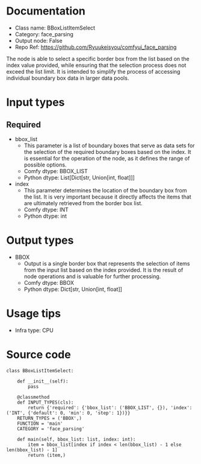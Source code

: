 # Documentation
- Class name: BBoxListItemSelect
- Category: face_parsing
- Output node: False
- Repo Ref: https://github.com/Ryuukeisyou/comfyui_face_parsing

The node is able to select a specific border box from the list based on the index value provided, while ensuring that the selection process does not exceed the list limit. It is intended to simplify the process of accessing individual boundary box data in larger data pools.

# Input types
## Required
- bbox_list
    - This parameter is a list of boundary boxes that serve as data sets for the selection of the required boundary boxes based on the index. It is essential for the operation of the node, as it defines the range of possible options.
    - Comfy dtype: BBOX_LIST
    - Python dtype: List[Dict[str, Union[int, float]]]
- index
    - This parameter determines the location of the boundary box from the list. It is very important because it directly affects the items that are ultimately retrieved from the border box list.
    - Comfy dtype: INT
    - Python dtype: int

# Output types
- BBOX
    - Output is a single border box that represents the selection of items from the input list based on the index provided. It is the result of node operations and is valuable for further processing.
    - Comfy dtype: BBOX
    - Python dtype: Dict[str, Union[int, float]]

# Usage tips
- Infra type: CPU

# Source code
```
class BBoxListItemSelect:

    def __init__(self):
        pass

    @classmethod
    def INPUT_TYPES(cls):
        return {'required': {'bbox_list': ('BBOX_LIST', {}), 'index': ('INT', {'default': 0, 'min': 0, 'step': 1})}}
    RETURN_TYPES = ('BBOX',)
    FUNCTION = 'main'
    CATEGORY = 'face_parsing'

    def main(self, bbox_list: list, index: int):
        item = bbox_list[index if index < len(bbox_list) - 1 else len(bbox_list) - 1]
        return (item,)
```